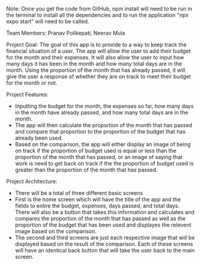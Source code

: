 Note: Once you get the code from GitHub, npm install will need to be run in the terminal to install all the dependencies and to run the application "npx expo start" will need to be called.

Team Members: Pranav Polikepati, Neerav Mula

Project Goal: The goal of this app is to provide to a way to keep track the financial situation of a user. The app will allow the user to add their budget for the month and their expenses. It will also allow the user to input how many days it has been in the month and how many total days are in the month. Using the proportion of the month that has already passed, it will give the user a response of whether they are on track to meet their budget for the month or not.

Project Features:
- Inputting the budget for the month, the expenses so far, how many days in the month have already passed, and how many total days are in the month.
- The app will then calculate the proportion of the month that has passed and compare that proportion to the proportion of the budget that has already been used.
- Based on the comparison, the app will either display an image of being on track if the proportion of budget used is equal or less than the proportion of the month that has passed, or an image of saying that work is need to get back on track if the the proportion of budget used is greater than the proportion of the month that has passed.

Project Architecture:
- There will be a total of three different basic screens
- First is the home screen which will have the title of the app and the fields to entire the budget, expenses, days passed, and total days. There will also be a button that takes this information and calculates and compares the proportion of the month that has passed as well as the proportion of the budget that has been used and displayes the relevent image based on the comparison.
- The second and third screens are just each respective image that will be displayed based on the result of the comparison. Each of these screens will have an identical back button that will take the user back to the main screen.
